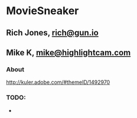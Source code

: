 # MovieSneaker 
## Rich Jones, rich@gun.io
## Mike K, mike@highlightcam.com 

### About
http://kuler.adobe.com/#themeID/1492970

### TODO:
* 

